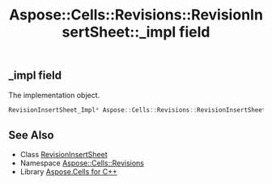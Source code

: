 ﻿---
title: Aspose::Cells::Revisions::RevisionInsertSheet::_impl field
linktitle: _impl
second_title: Aspose.Cells for C++ API Reference
description: 'Aspose::Cells::Revisions::RevisionInsertSheet::_impl field. The implementation object in C++.'
type: docs
weight: 1000
url: /cpp/aspose.cells.revisions/revisioninsertsheet/_impl/
---
## _impl field


The implementation object.

```cpp
RevisionInsertSheet_Impl* Aspose::Cells::Revisions::RevisionInsertSheet::_impl
```

## See Also

* Class [RevisionInsertSheet](../)
* Namespace [Aspose::Cells::Revisions](../../)
* Library [Aspose.Cells for C++](../../../)
